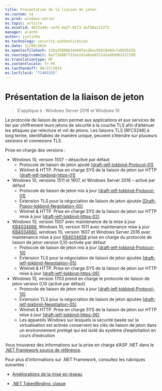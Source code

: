 ```yaml
---
title: Présentation de la liaison de jeton
ms.custom: na
ms.prod: windows-server
ms.topic: article
ms.assetid: 4623a48c-cefd-4a27-9173-2af58ac212f2
manager: alanth
author: justinha
ms.technology: security-authentication
ms.date: 11/09/2016
ms.openlocfilehash: 52ba35808b34eb07ecd6ac92819e9dc7a693b15b
ms.sourcegitcommit: 6aff3d88ff22ea141a6ea6572a5ad8dd6321f199
ms.translationtype: MT
ms.contentlocale: fr-FR
ms.lasthandoff: 09/27/2019
ms.locfileid: "71403325"
---
```

# <a name="introducing-token-binding"></a>Présentation de la liaison de jeton

>S'applique à : Windows Server 2016 et Windows 10

Le protocole de liaison de jeton permet aux applications et aux services de lier par chiffrement leurs jetons de sécurité à la couche TLS afin d’atténuer les attaques par relecture et vol de jetons. Les liaisons TLS [RFC5246] à long terme, identifiables de manière unique, peuvent s’étendre sur plusieurs sessions et connexions TLS.

Prise en charge des versions :

- Windows 10, version 1507 – désactivé par défaut
    - Protocole de liaison de jeton ajouté [[draft-ietf-tokbind-Protocol-01]](https://datatracker.ietf.org/doc/draft-ietf-tokbind-protocol/01/)
    - WinInet & HTTP. Prise en charge SYS de la liaison de jeton sur HTTP [[draft-ietf-tokbind-https-01]](https://datatracker.ietf.org/doc/draft-ietf-tokbind-https/01/)
- Windows 10, versions 1511 et 1607, et Windows Server 2016 – activé par défaut
    - Protocole de liaison de jeton mis à jour [[draft-ietf-tokbind-Protocol-01]](https://datatracker.ietf.org/doc/draft-ietf-tokbind-protocol/01/)
    - Extension TLS pour la négociation de liaison de jeton ajoutée [[Draft-Popov-tokbind-Negotiation-00]](https://tools.ietf.org/html/draft-popov-tokbind-negotiation-00)
    - WinInet & HTTP. Prise en charge SYS de la liaison de jeton sur HTTP mise à jour [[draft-ietf-tokbind-https-02]](https://datatracker.ietf.org/doc/draft-ietf-tokbind-https/02/)
- Windows 10, version 1507 avec maintenance de la mise à jour [KB4034668](https://support.microsoft.com/kb/KB4034668), Windows 10, version 1511 avec maintenance mise à jour [KB4034660](https://support.microsoft.com/kb/KB4034660), windows 10, version 1607 et Windows Server 2016 avec maintenance mise à jour [KB4034658](https://support.microsoft.com/kb/KB4034658) prise en charge du protocole de liaison de jeton version 0,10-activée par défaut
    - Protocole de liaison de jeton mis à jour [[draft-ietf-tokbind-Protocol-10]](https://datatracker.ietf.org/doc/draft-ietf-tokbind-protocol/10/)
    - Extension TLS pour la négociation de liaison de jeton ajoutée [[draft-ietf-tokbind-Negotiation-05]](https://tools.ietf.org/html/draft-ietf-tokbind-negotiation-05)
    - WinInet & HTTP. Prise en charge SYS de la liaison de jeton sur HTTP mise à jour [[draft-ietf-tokbind-https-06]](https://datatracker.ietf.org/doc/draft-ietf-tokbind-https/06/)
- Windows 10, version 1703 prend en charge le protocole de liaison de jeton version 0,10 (activé par défaut)
    - Protocole de liaison de jeton mis à jour [[draft-ietf-tokbind-Protocol-10]](https://datatracker.ietf.org/doc/draft-ietf-tokbind-protocol/10/)
    - Extension TLS pour la négociation de liaison de jeton ajoutée [[draft-ietf-tokbind-Negotiation-05]](https://tools.ietf.org/html/draft-ietf-tokbind-negotiation-05)
    - WinInet & HTTP. Prise en charge SYS de la liaison de jeton sur HTTP mise à jour [[draft-ietf-tokbind-https-06]](https://datatracker.ietf.org/doc/draft-ietf-tokbind-https/06/)
    - Les appareils Windows sur lesquels la sécurité basée sur la virtualisation est activée conservent les clés de liaison de jeton dans un environnement protégé qui est isolé du système d’exploitation en cours d’exécution

Vous trouverez des informations sur la prise en charge d’ASP .NET dans le [.NET Framework source de référence](https://referencesource.microsoft.com/#System.Web/ITlsTokenBindingInfo.cs,4a5e5668f5c31170). 

Pour plus d’informations sur .NET Framework, consultez les rubriques suivantes :

- [Améliorations de la mise en réseau](https://blogs.msdn.microsoft.com/dotnet/2015/11/30/net-framework-4-6-1-is-now-available/#networking)

- [.NET TokenBinding, classe](https://msdn.microsoft.com/library/system.security.authentication.extendedprotection.tokenbinding.aspx)
